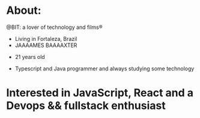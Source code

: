 # About:
@BIT: a lover of technology and films®

+ Living in Fortaleza, Brazil  
+ JAAAAMES BAAAAXTER
- 21 years old
+ Typescript and Java programmer and always studying some technology  
# Interested in JavaScript, React and a Devops && fullstack enthusiast  


